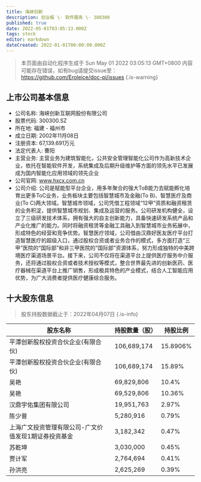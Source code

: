 ```yaml
---
title: 海峡创新
description: 创业板 \- 软件服务 \- 300300
published: true
date: 2022-05-01T03:05:13.000Z
tags: stock
editor: markdown
dateCreated: 2022-01-01T00:00:00.000Z
---
```


> 本页面由自动化程序生成于 Sun May 01 2022 03:05:13 GMT+0800
> 内容可能存在错误，如有bug请提交issue至：https://github.com/Eroleice/doc-pi/issues
{.is-warning}

## 上市公司基本信息
- 公司名称: 海峡创新互联网股份有限公司
- 股票代码: 300300.SZ
- 所在地: 福建 - 福州市
- 成立日期: 2002年11月08日
- 注册资本: 67,139.691万元
- 法定代表人: 曹阳
- 主营业务: 主营业务为建筑智能化，公共安全管理智能化公司作为高新技术企业，依托在智能软件开发，系统集成及后期升级维护等方面的领先水平已发展成为国内智能化应用领域的领先企业
- 公司官网: www.hxcx.com.cn
- 公司介绍: 公司是赋能型平台企业，用多年聚合的强大ToB能力去赋能孵化培育出更多ToC业务，业务板块主要包括智慧城市及金融(To B)、智慧医疗及商业(To C)两大领域。智慧城市领域，公司凭借工程领域“12甲”资质和融资租赁的业务积淀，提供智慧城市规划、集成及运营的服务。公司研发机构健全，设立了三级研发技术体系，拥有强大的自主创新能力，具备快速研发系统产品和产业化推广的能力。同时将融资租赁等金融工具融入到智慧城市业务拓展中，形成特色的经营和竞争优势。智慧医疗领域，公司借由汉鼎好医友医疗平台打造智慧医疗的超级入口，通过股权合资或者业务合作的模式，多方面打造“三甲”医院的“国际部”和非三甲医院的“国际部”资源体系，努力形成独特的中美跨境医疗渠道场景平台。接下来，公司不仅将在渠道平台上提供医疗服务中介服务，还将通过股权合资或者技术授权等模式，整合世界最先进的创新医药、医疗器械在渠道平台上推广销售，形成极具特色的产业模式，结合人工智能应用优势，为广大消费者提供医疗健康综合服务。


## 十大股东信息
> 股东持股数据截止于：2022年04月07日
{.is-info}

| 股东名称 | 持股数量（股） | 持股比例 |
| --- | --- | --- |
| 平潭创新股权投资合伙企业(有限合伙) | 106,689,174 | 15.8906% |
| 平潭创新股权投资合伙企业(有限合伙) | 106,689,174 | 15.89% |
| 吴艳 | 69,829,806 | 10.4% |
| 吴艳 | 69,529,806 | 10.36% |
| 汉鼎宇佑集团有限公司 | 19,951,763 | 2.97% |
| 陈少普 | 5,280,916 | 0.79% |
| 上海广文投资管理有限公司-广文价值发现1期证券投资基金 | 3,182,342 | 0.47% |
| 苏乾坤 | 3,030,000 | 0.45% |
| 贾计军 | 2,764,694 | 0.41% |
| 孙洪亮 | 2,625,269 | 0.39% |




